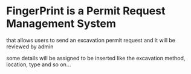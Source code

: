 # FingerPrint is a Permit Request Management System

that allows users to send an excavation permit request and it will be reviewed by admin

some details will be assigned to be inserted like the excavation method, location, type and so on...
